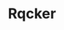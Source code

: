 ---
title: Rqcker
github: https://github.com/Rqcker
mode: light
transition: 1s
score: 47.2
archetype:
- Code
- Animation
- Minimalistic
---